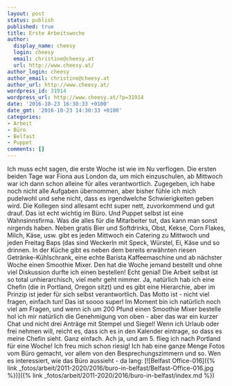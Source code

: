```yaml
---
layout: post
status: publish
published: true
title: Erste Arbeitswoche
author:
  display_name: cheesy
  login: cheesy
  email: christine@cheesy.at
  url: http://www.cheesy.at/
author_login: cheesy
author_email: christine@cheesy.at
author_url: http://www.cheesy.at/
wordpress_id: 31914
wordpress_url: http://www.cheesy.at/?p=31914
date: '2016-10-23 16:30:33 +0100'
date_gmt: '2016-10-23 14:30:33 +0100'
categories:
- Arbeit
- Büro
- Belfast
- Puppet
comments: []
---
```

Ich muss echt sagen, die erste Woche ist wie im Nu verflogen. Die ersten beiden Tage war Fiona aus London da, um mich einzuschulen, ab Mittwoch war ich dann schon alleine für alles verantwortlich. Zugegeben, ich habe noch nicht alle Aufgaben übernommen, aber bisher fühle ich mich pudelwohl und sehe nicht, dass es irgendwelche Schwierigkeiten geben wird. Die Kollegen sind allesamt echt super nett, zuvorkommend und gut drauf. Das ist echt wichtig im Büro.
Und Puppet selbst ist eine Wahnsinnsfirma. Was die alles für die Mitarbeiter tut, das kann man sonst nirgends haben. Neben gratis Bier und Softdrinks, Obst, Kekse, Corn Flakes, Milch, Käse, usw. gibt es jeden Mittwoch ein Catering zu Mittwoch und jeden Freitag Baps (das sind Weckerln mit Speck, Würstel, Ei, Käse und so drinnen. In der Küche gibt es neben dem bereits erwähnten riesen Getränke-Kühlschrank, eine echte Barista Kaffeemaschine und ab nächster Woche einen Smoothie Mixer. Den hat die Woche jemand bestellt und ohne viel Diskussion durfte ich einen bestellen! Echt genial!
Die Arbeit selbst ist so total unhierarchisch, viel mehr geht nimmer. Ja, natürlich hab ich eine Chefin (die in Portland, Oregon sitzt) und es gibt eine Hierarchie, aber im Prinzip ist jeder für sich selbst verantwortlich. Das Motto ist - nicht viel fragen, einfach tun! Das ist soooo super! Im Moment bin ich natürlich noch viel am Fragen, und wenn ich um 200 Pfund einen Smoothie Mixer bestelle hol ich mir natürlich die Genehmigung von oben - aber das war ein kurzer Chat und nicht drei Anträge mit Stempel und Siegel! Wenn ich Urlaub oder frei nehmen will, reicht es, dass ich es in den Kalender eintrage, so dass es meine Chefin sieht. Ganz einfach.
Ach ja, und am 5. flieg ich nach Portland für eine Woche! Ich freu mich schon riesig!
Ich hab eine ganze Menge Fotos vom Büro gemacht, vor allem von den Besprechungszimmern und so. Wen es interessiert, wie das Büro aussieht - da lang:
[![Belfast Office-016]({% link _fotos/arbeit/2011-2020/2016/buro-in-belfast/Belfast-Office-016.jpg %})]({% link _fotos/arbeit/2011-2020/2016/buro-in-belfast/index.md %})
